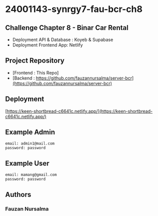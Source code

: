 # 24001143-synrgy7-fau-bcr-ch8
## Challenge Chapter 8 - Binar Car Rental
- Deployment API & Database : Koyeb & Supabase
- Deployment Frontend App: Netlify

## Project Repository
- [Frontend : This Repo]
- [Backend : https://github.com/fauzannursalma/server-bcr](https://github.com/fauzannursalma/server-bcr)

## Deployment
[https://keen-shortbread-c6641c.netlify.app/](https://keen-shortbread-c6641c.netlify.app/)

## Example Admin
```
email: admin1@mail.com
password: password
```

## Example User
```
email: mamang@gmail.com
password: password
```

## Authors
### Fauzan Nursalma
